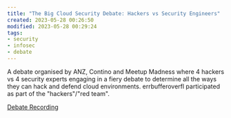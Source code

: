 ```yaml
---
title: "The Big Cloud Security Debate: Hackers vs Security Engineers"
created: 2023-05-28 00:26:50
modified: 2023-05-28 00:29:24
tags:
- security
- infosec
- debate
---
```


A debate organised by ANZ, Contino and Meetup Madness where 4 hackers vs 4 security experts engaging in a fiery debate to determine all the ways they can hack and defend cloud environments. errbufferoverfl participated as part of the "hackers"/"red team".

[Debate Recording](https://www.youtube.com/watch?v=1Na_G9jnc0Y&list=PLtrnHiBgf6dB-sBZht63iR0BEQLAljBlK)